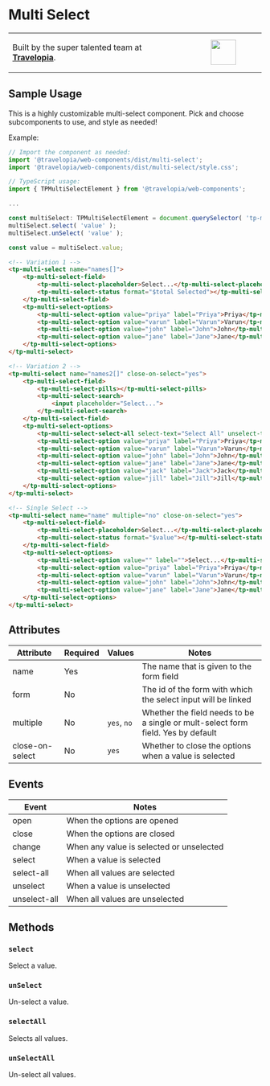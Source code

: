 # Multi Select

<table width="100%">
	<tr>
		<td align="left" width="70%">
        <p>Built by the super talented team at <strong><a href="https://www.travelopia.com/work-with-us/">Travelopia</a></strong>.</p>
		</td>
		<td align="center" width="30%">
			<img src="https://www.travelopia.com/wp-content/themes/travelopia/assets/svg/logo-travelopia-circle.svg" width="50" />
		</td>
	</tr>
</table>

## Sample Usage

This is a highly customizable multi-select component. Pick and choose subcomponents to use, and style as needed!

Example:

```js
// Import the component as needed:
import '@travelopia/web-components/dist/multi-select';
import '@travelopia/web-components/dist/multi-select/style.css';

// TypeScript usage:
import { TPMultiSelectElement } from '@travelopia/web-components';

...

const multiSelect: TPMultiSelectElement = document.querySelector( 'tp-multi-select' );
multiSelect.select( 'value' );
multiSelect.unSelect( 'value' );

const value = multiSelect.value;
```

```html
<!-- Variation 1 -->
<tp-multi-select name="names[]">
	<tp-multi-select-field>
		<tp-multi-select-placeholder>Select...</tp-multi-select-placeholder>
		<tp-multi-select-status format="$total Selected"></tp-multi-select-status>
	</tp-multi-select-field>
	<tp-multi-select-options>
		<tp-multi-select-option value="priya" label="Priya">Priya</tp-multi-select-option>
		<tp-multi-select-option value="varun" label="Varun">Varun</tp-multi-select-option>
		<tp-multi-select-option value="john" label="John">John</tp-multi-select-option>
		<tp-multi-select-option value="jane" label="Jane">Jane</tp-multi-select-option>
	</tp-multi-select-options>
</tp-multi-select>

<!-- Variation 2 -->
<tp-multi-select name="names2[]" close-on-select="yes">
	<tp-multi-select-field>
		<tp-multi-select-pills></tp-multi-select-pills>
		<tp-multi-select-search>
			<input placeholder="Select...">
		</tp-multi-select-search>
	</tp-multi-select-field>
	<tp-multi-select-options>
		<tp-multi-select-select-all select-text="Select All" unselect-text="Un-Select All">Select All</tp-multi-select-select-all>
		<tp-multi-select-option value="priya" label="Priya">Priya</tp-multi-select-option>
		<tp-multi-select-option value="varun" label="Varun">Varun</tp-multi-select-option>
		<tp-multi-select-option value="john" label="John">John</tp-multi-select-option>
		<tp-multi-select-option value="jane" label="Jane">Jane</tp-multi-select-option>
		<tp-multi-select-option value="jack" label="Jack">Jack</tp-multi-select-option>
		<tp-multi-select-option value="jill" label="Jill">Jill</tp-multi-select-option>
	</tp-multi-select-options>
</tp-multi-select>

<!-- Single Select -->
<tp-multi-select name="name" multiple="no" close-on-select="yes">
	<tp-multi-select-field>
		<tp-multi-select-placeholder>Select...</tp-multi-select-placeholder>
		<tp-multi-select-status format="$value"></tp-multi-select-status>
	</tp-multi-select-field>
	<tp-multi-select-options>
		<tp-multi-select-option value="" label="">Select...</tp-multi-select-option>
		<tp-multi-select-option value="priya" label="Priya">Priya</tp-multi-select-option>
		<tp-multi-select-option value="varun" label="Varun">Varun</tp-multi-select-option>
		<tp-multi-select-option value="john" label="John">John</tp-multi-select-option>
		<tp-multi-select-option value="jane" label="Jane">Jane</tp-multi-select-option>
	</tp-multi-select-options>
</tp-multi-select>
```

## Attributes

| Attribute       | Required | Values                   | Notes                                                                            |
|-----------------|----------|--------------------------|----------------------------------------------------------------------------------|
| name            | Yes      | <name of the form field> | The name that is given to the form field                                         |
| form            | No       | <id of the form>         | The id of the form with which the select input will be linked                    |
| multiple        | No       | `yes`, `no`              | Whether the field needs to be a single or mult-select form field. Yes by default |
| close-on-select | No       | `yes`                    | Whether to close the options when a value is selected                            |

## Events

| Event        | Notes                                   |
|--------------|-----------------------------------------|
| open         | When the options are opened             |
| close        | When the options are closed             |
| change       | When any value is selected or unselected |
| select       | When a value is selected                |
| select-all   | When all values are selected            |
| unselect     | When a value is unselected              |
| unselect-all | When all values are unselected          |

## Methods

### `select`

Select a value.

### `unSelect`

Un-select a value.

### `selectAll`

Selects all values.

### `unSelectAll`

Un-select all values.
